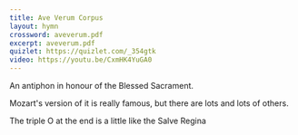 ```yaml
---
title: Ave Verum Corpus
layout: hymn
crossword: aveverum.pdf
excerpt: aveverum.pdf
quizlet: https://quizlet.com/_354gtk
video: https://youtu.be/CxmHK4YuGA0
---
```


An antiphon in honour of the Blessed Sacrament.

Mozart's version of it is really famous, but there are lots and lots of others.

The triple O at the end is a little like the Salve Regina


